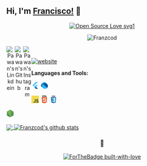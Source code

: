 ## Hi, I'm [Francisco!](https://fpalcios.com.ar) 👋


<div align="center">
  
  [![Open Source Love svg1](https://badges.frapsoft.com/os/v1/open-source.svg?v=103)](https://github.com/ellerbrock/open-source-badges/)

  <p > <img src="https://komarev.com/ghpvc/?username=Franzcod&label=Views&color=blue&style=plastic" alt="Franzcod" /> </p>


  <a href="www.linkedin.com/in/francisco-palacios1989">
    <img align="left" alt="Pawan's Linkdein" width="22px" src="https://cdn.jsdelivr.net/npm/simple-icons@v3/icons/linkedin.svg" />
  </a>
  <a href="https://github.com/Franzcod">
    <img align="left" alt="Pawan's Github" width="22px" src="https://cdn.jsdelivr.net/npm/simple-icons@v3/icons/github.svg" />
  </a>

  <a href="https://instagram.com/palaciosf/">
    <img align="left" alt="Pawan's Instagram" width="22px" src="https://cdn.jsdelivr.net/npm/simple-icons@v3/icons/instagram.svg" />
  </a>
</div>

<br/>



[![website](https://img.shields.io/badge/Portfolio_Website-2648ff?style=flat-square&logo=google-chrome)](https://fpalacios.com.ar/)




**Languages and Tools:**  

<code><img height="20" src="https://raw.githubusercontent.com/github/explore/80688e429a7d4ef2fca1e82350fe8e3517d3494d/topics/flutter/flutter.png"></code>
<code><img height="20" src="https://raw.githubusercontent.com/github/explore/80688e429a7d4ef2fca1e82350fe8e3517d3494d/topics/dart/dart.png"></code>

<code><img height="20" src="https://raw.githubusercontent.com/github/explore/80688e429a7d4ef2fca1e82350fe8e3517d3494d/topics/javascript/javascript.png"></code>
<code><img height="20" src="https://raw.githubusercontent.com/github/explore/80688e429a7d4ef2fca1e82350fe8e3517d3494d/topics/html/html.png"></code>
<code><img height="20" src="https://raw.githubusercontent.com/github/explore/80688e429a7d4ef2fca1e82350fe8e3517d3494d/topics/css/css.png"></code>

<code><img height="20" src="https://raw.githubusercontent.com/github/explore/80688e429a7d4ef2fca1e82350fe8e3517d3494d/topics/nodejs/nodejs.png"></code>    

<a href="https://github.com/Franzcod">
  <img align="center" src="https://github-readme-stats.vercel.app/api/top-langs/?username=Franzcod&theme=light&hide_langs_below=1" />
</a>
<a href="https://github.com/Franzcod">
 <img align="center" src="https://github-readme-stats.vercel.app/api?username=Franzcod&show_icons=true&theme=light&line_height=27" alt="Franzcod's github stats"/>
</a>


<div align="center">

### 🐺
[![ForTheBadge built-with-love](http://ForTheBadge.com/images/badges/built-with-love.svg)](https://GitHub.com/Naereen/)

</div>
